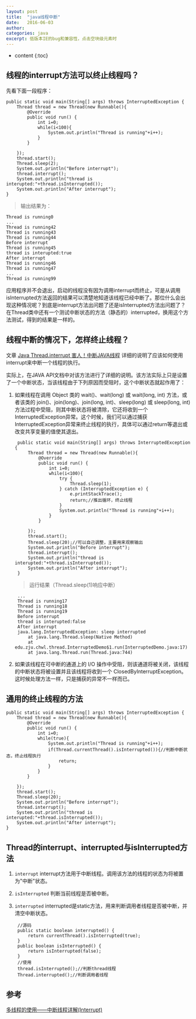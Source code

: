 ```yaml
---
layout: post
title:  "java线程中断"
date:   2016-06-03
author:  
categories: java
excerpt: 低版本IE的bug和兼容性，点击空块级元素时
---
```


* content
{:toc}

## 线程的interrupt方法可以终止线程吗？

先看下面一段程序：

    public static void main(String[] args) throws InterruptedException {
		Thread thread = new Thread(new Runnable(){
			@Override
			public void run() {	
				int i=0;
				while(i<100){
					System.out.println("Thread is running"+i++);
				}
			}
			
		});
		thread.start();
		Thread.sleep(2);
		System.out.println("Before interrupt");
		thread.interrupt();
		System.out.println("thread is interupted:"+thread.isInterrupted());
		System.out.println("After interrupt");
	}


> 输出结果为：

    Thread is running0
    ...
    Thread is running42
    Thread is running43
    Thread is running44
    Before interrupt
    Thread is running45
    thread is interupted:true
    After interrupt
    Thread is running46
    Thread is running47
    ...
    Thread is running99
    
应用程序并不会退出，启动的线程没有因为调用interrupt而终止，可是从调用isInterrupted方法返回的结果可以清楚地知道该线程已经中断了。那位什么会出现这种情况呢？到底是interrupt方法出问题了还是isInterrupted方法出问题了？在Thread类中还有一个测试中断状态的方法（静态的）interrupted，换用这个方法测试，得到的结果是一样的。

## 线程中断的情况下，怎样终止线程？

文章 [Java Thread.interrupt 害人！中断JAVA线程](http://blog.csdn.net/z69183787/article/details/25076119) 详细的说明了应该如何使用interrupt来中断一个线程的执行。 

实际上，在JAVA API文档中对该方法进行了详细的说明。该方法实际上只是设置了一个中断状态，当该线程由于下列原因而受阻时，这个中断状态就起作用了：

1. 如果线程在调用 Object 类的 wait()、wait(long) 或 wait(long, int) 方法，或者该类的 join()、join(long)、join(long, int)、sleep(long) 或 sleep(long, int) 方法过程中受阻，则其中断状态将被清除，它还将收到一个InterruptedException异常。这个时候，我们可以通过捕获InterruptedException异常来终止线程的执行，具体可以通过return等退出或改变共享变量的值使其退出。

    	public static void main(String[] args) throws InterruptedException {
    		Thread thread = new Thread(new Runnable(){
    			@Override
    			public void run() {	
    				int i=0;
    				while(i<100){
    					try {
    						Thread.sleep(1);
    					} catch (InterruptedException e) {
    						e.printStackTrace();
    						return;//推出循环，终止线程
    					}
    					System.out.println("Thread is running"+i++);
    				}
    			}
    			
    		});
    		thread.start();
    		Thread.sleep(20);//可以自己调整，主要用来观察输出
    		System.out.println("Before interrupt");
    		thread.interrupt();
    		System.out.println("thread is interupted:"+thread.isInterrupted());
    		System.out.println("After interrupt");
    	}

    > 运行结果（Thread.sleep(1)响应中断）
    
        ...
        Thread is running17
        Thread is running18
        Thread is running19
        Before interrupt
        thread is interupted:false
        After interrupt
        java.lang.InterruptedException: sleep interrupted
        	at java.lang.Thread.sleep(Native Method)
        	at edu.zju.chwl.thread.InterruptedDemo$1.run(InterruptedDemo.java:17)
        	at java.lang.Thread.run(Thread.java:744)

2. 如果该线程在可中断的通道上的 I/O 操作中受阻，则该通道将被关闭，该线程的中断状态将被设置并且该线程将收到一个 ClosedByInterruptException。这时候处理方法一样，只是捕获的异常不一样而已。

## 通用的终止线程的方法

	public static void main(String[] args) throws InterruptedException {
		Thread thread = new Thread(new Runnable(){
			@Override
			public void run() {	
				int i=0;
				while(true){
					System.out.println("Thread is running"+i++);
					if(Thread.currentThread().isInterrupted()){//判断中断状态，终止线程执行
						return;
					}
				}
			}
			
		});
		thread.start();
		Thread.sleep(20);
		System.out.println("Before interrupt");
		thread.interrupt();
		System.out.println("thread is interupted:"+thread.isInterrupted());
		System.out.println("After interrupt");
	}
	
## Thread的interrupt、interrupted与isInterrupted方法

1. `interrupt` interrupt方法用于中断线程。调用该方法的线程的状态为将被置为"中断"状态。
2. `isInterrupted` 判断当前线程是否被中断。
3. `interrupted` interrupted是static方法，用来判断调用者线程是否被中断，并清空中断状态。

        //源码
        public static boolean interrupted() {
            return currentThread().isInterrupted(true);
        }
        public boolean isInterrupted() {
            return isInterrupted(false);
        }
        //使用
        thread.isInterrupted();//判断thread线程
        Thread.interrupted();//判断调用者线程

## 参考
[多线程的使用——中断线程详解(Interrupt)](http://polaris.blog.51cto.com/1146394/372146/)